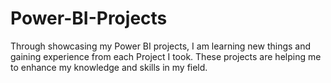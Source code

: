 # Power-BI-Projects
Through showcasing my Power BI projects, I am learning new things and gaining experience from each Project I took.
These projects are helping me to enhance my knowledge and skills in my field.

